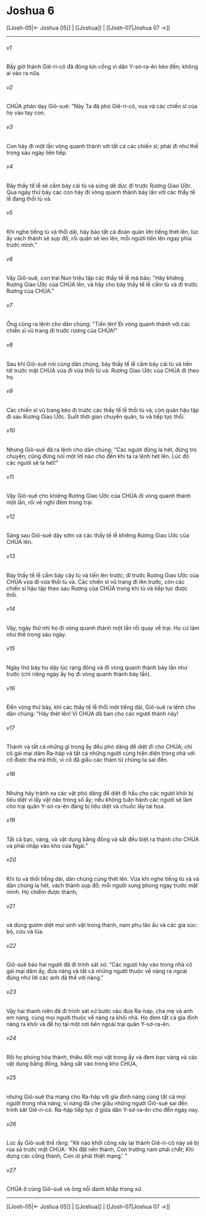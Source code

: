 # Joshua 6

[[Josh-05|← Joshua 05]] | [[Joshua]] | [[Josh-07|Joshua 07 →]]
***



###### v1 
Bấy giờ thành Giê-ri-cô đã đóng kín cổng vì dân Y-sơ-ra-ên kéo đến; không ai vào ra nữa. 

###### v2 
CHÚA phán dạy Giô-suê: "Này Ta đã phó Giê-ri-cô, vua và các chiến sĩ của họ vào tay con. 

###### v3 
Con hãy đi một lần vòng quanh thành với tất cả các chiến sĩ; phải đi như thế trong sáu ngày liên tiếp. 

###### v4 
Bảy thầy tế lễ sẽ cầm bảy cái tù và sừng dê đực đi trước Rương Giao Ước. Qua ngày thứ bảy các con hãy đi vòng quanh thành bảy lần với các thầy tế lễ đang thổi tù và. 

###### v5 
Khi nghe tiếng tù và thổi dài, hãy bảo tất cả đoàn quân lớn tiếng thét lên, lúc ấy vách thành sẽ sụp đổ, rồi quân sẽ leo lên, mỗi người tiến lên ngay phía trước mình." 

###### v6 
Vậy Giô-suê, con trai Nun triệu tập các thầy tế lễ mà bảo: "Hãy khiêng Rương Giao Ước của CHÚA lên, và hãy cho bảy thầy tế lễ cầm tù và đi trước Rương của CHÚA." 

###### v7 
Ông cũng ra lệnh cho dân chúng: "Tiến lên! Đi vòng quanh thành với các chiến sĩ vũ trang đi trước rương của CHÚA!" 

###### v8 
Sau khi Giô-suê nói cùng dân chúng, bảy thầy tế lễ cầm bảy cái tù và tiến tới trước mặt CHÚA vừa đi vừa thổi tù và. Rương Giao Ước của CHÚA đi theo họ. 

###### v9 
Các chiến sĩ vũ trang kéo đi trước các thầy tế lễ thổi tù và, còn quân hậu tập đi sau Rương Giao Ước. Suốt thời gian chuyển quân, tù và tiếp tục thổi. 

###### v10 
Nhưng Giô-suê đã ra lệnh cho dân chúng: "Các ngươi đừng la hét, đừng trò chuyện; cũng đừng nói một lời nào cho đến khi ta ra lệnh hét lên. Lúc đó các ngươi sẽ la hét!" 

###### v11 
Vậy Giô-suê cho khiêng Rương Giao Ước của CHÚA đi vòng quanh thành một lần, rồi về nghỉ đêm trong trại. 

###### v12 
Sáng sau Giô-suê dậy sớm và các thầy tế lễ khiêng Rương Giao Ước của CHÚA lên. 

###### v13 
Bảy thấy tế lễ cầm bảy cây tù và tiến lên trước; đi trước Rương Giao Ước của CHÚA vừa đi vừa thổi tù và. Các chiến sĩ vũ trang đi lên trước, còn các chiến sĩ hậu tập theo sau Rương của CHÚA trong khi tù và tiếp tục được thổi. 

###### v14 
Vậy, ngày thứ nhì họ đi vòng quanh thành một lần rồi quay về trại. Họ cứ làm như thế trong sáu ngày. 

###### v15 
Ngày thứ bảy họ dậy lúc rạng đông và đi vòng quanh thành bảy lần như trước (chỉ riêng ngày ấy họ đi vòng quanh thành bảy lần). 

###### v16 
Đến vòng thứ bảy, khi các thầy tế lễ thổi một tiếng dài, Giô-suê ra lệnh cho dân chúng: "Hãy thét lên! Vì CHÚA đã ban cho các ngươi thành này! 

###### v17 
Thành và tất cả những gì trong ấy đều phó dâng để diệt đi cho CHÚA; chỉ cô gái mại dâm Ra-háp và tất cả những người cùng hiện diện trong nhà với cô được tha mà thôi, vì cô đã giấu các thám tử chúng ta sai đến. 

###### v18 
Nhưng hãy tránh xa các vật phó dâng để diệt đi hầu cho các ngươi khỏi bị tiêu diệt vì lấy vật nào trong số ấy; nếu không tuân hành các ngươi sẽ làm cho trại quân Y-sơ-ra-ên đáng bị tiêu diệt và chuốc lấy tai họa. 

###### v19 
Tất cả bạc, vàng, và vật dụng bằng đồng và sắt đều biệt ra thánh cho CHÚA và phải nhập vào kho của Ngài." 

###### v20 
Khi tù và thổi tiếng dài, dân chúng cùng thét lên. Vừa khi nghe tiếng tù và và dân chúng la hét, vách thành sụp đổ; mỗi người xung phong ngay trước mặt mình. Họ chiếm được thành; 

###### v21 
và dùng gươm diệt mọi sinh vật trong thành, nam phụ lão ấu và các gia súc: bò, cừu và lừa. 

###### v22 
Giô-suê bảo hai người đã đi trinh sát xứ: "Các ngươi hãy vào trong nhà cô gái mại dâm ấy, đưa nàng và tất cả những người thuộc về nàng ra ngoài đúng như lời các anh đã thề với nàng." 

###### v23 
Vậy hai thanh niên đã đi trinh sát xứ bước vào đưa Ra-háp, cha mẹ và anh em nàng, cùng mọi người thuộc về nàng ra khỏi nhà. Họ đem tất cả gia đình nàng ra khỏi và để họ tại một nơi bên ngoài trại quân Y-sơ-ra-ên. 

###### v24 
Rồi họ phóng hỏa thành, thiêu đốt mọi vật trong ấy và đem bạc vàng và các vật dụng bằng đồng, bằng sắt vào trong kho CHÚA, 

###### v25 
nhưng Giô-suê tha mạng cho Ra-háp với gia đình nàng cùng tất cả mọi người trong nhà nàng, vì nàng đã che giấu những người Giô-suê sai đến trinh sát Giê-ri-cô. Ra-háp tiếp tục ở giữa dân Y-sơ-ra-ên cho đến ngày nay. 

###### v26 
Lúc ấy Giô-suê thề rằng: "Kẻ nào khởi công xây lại thành Giê-ri-cô này sẽ bị rủa sả trước mặt CHÚA: 'Khi đặt nền thành, Con trưởng nam phải chết; Khi dựng các cổng thành, Con út phải thiệt mạng.' " 

###### v27 
CHÚA ở cùng Giô-suê và ông nổi danh khắp trong xứ.

***
[[Josh-05|← Joshua 05]] | [[Joshua]] | [[Josh-07|Joshua 07 →]]
